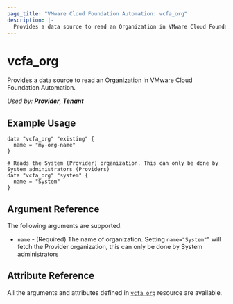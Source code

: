 ```yaml
---
page_title: "VMware Cloud Foundation Automation: vcfa_org"
description: |-
  Provides a data source to read an Organization in VMware Cloud Foundation Automation.
---
```


# vcfa_org

Provides a data source to read an Organization in VMware Cloud Foundation Automation.

_Used by: **Provider**, **Tenant**_

## Example Usage

```hcl
data "vcfa_org" "existing" {
  name = "my-org-name"
}

# Reads the System (Provider) organization. This can only be done by System administrators (Providers)
data "vcfa_org" "system" {
  name = "System"
}
```

## Argument Reference

The following arguments are supported:

- `name` - (Required) The name of organization. Setting `name="System"`" will fetch the Provider organization,
  this can only be done by System administrators

## Attribute Reference

All the arguments and attributes defined in
[`vcfa_org`](/providers/vmware/vcfa/latest/docs/resources/org) resource are available.